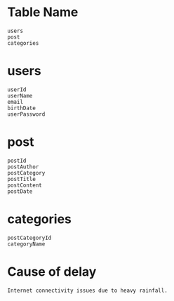 # Table Name
    users
    post
    categories
# users
    userId
    userName
    email
    birthDate
    userPassword
# post
    postId
    postAuthor
    postCategory
    postTitle
    postContent
    postDate
# categories
    postCategoryId
    categoryName
# Cause of delay 
    Internet connectivity issues due to heavy rainfall.
